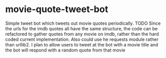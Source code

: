 # movie-quote-tweet-bot
Simple tweet bot which tweets out movie quotes periodically.
TODO
Since the urls for the imdb quotes all have the same structure, the code can be refactored to gather quotes from any movie on imdb, rather than the hard coded current implementation. Also could use he requests module rather than urllib2.
I plan to allow users to tweet at the bot with a movie title and the bot will respond with a random quote from that movie
